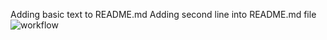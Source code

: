 Adding basic text to README.md
Adding second line into README.md file
![workflow](https://github.com/mhannah04/sem/actions/workflows/main.yml/badge.svg)